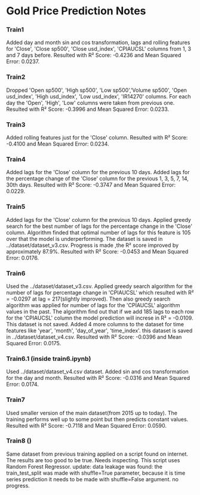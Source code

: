 # Gold Price Prediction Notes

### Train1 
Added day and month sin and cos transformation, lags and rolling features for 'Close', 'Close sp500', 'Close usd_index', 'CPIAUCSL' columns from 1, 3 and 7 days before.
Resulted with R² Score: -0.4236 and Mean Squared Error: 0.0237.


### Train2
Dropped 'Open sp500', 'High sp500', 'Low sp500','Volume sp500', 'Open usd_index', 'High usd_index', 'Low usd_index', 'IR14270' columns. For each day the 'Open', 'High', 'Low' columns were taken from previous one.
Resulted with R² Score: -0.3996 and Mean Squared Error: 0.0233.


### Train3
Added rolling features just for the 'Close' column.
Resulted with R² Score: -0.4100 and Mean Squared Error: 0.0234.


### Train4 
Added lags for the 'Close' column for the previous 10 days. Added lags for the percentage change of the 'Close' column for the previous 1, 3, 5, 7, 14, 30th days. 
Resulted with R² Score: -0.3747 and Mean Squared Error: 0.0229.


### Train5 
Added lags for the 'Close' column for the previous 10 days. Applied greedy search for the best number of lags for the percentage change in the 'Close' column. Algorithm finded that optimal number of lags for this feature is 105 over that the model is underperforming. The dataset is saved in ../dataset/dataset_v3.csv. Progress is made ,the R² score improved by approximately 87.9%.
Resulted with R² Score: -0.0453 and Mean Squared Error: 0.0176.


### Train6 
Used the ../dataset/dataset_v3.csv. Applied greedy search algorithm for the number of lags for percentage change in 'CPIAUCSL' which resulted with R² = -0.0297 at lag = 217(slightly improved). Then also greedy search algorithm was applied for number of lags for the 'CPIAUCSL' algorithm values in the past. The algorithm find out that if we add 185 lags to each row for the 'CPIAUCSL' column the model prediction will increse in R² = -0.0109. This dataset is not saved. Added 4 more columns to the dataset for time features like 'year', 'month', 'day_of_year', 'time_index'. this dataset is saved in ../dataset/dataset_v4.csv. 
Resulted with R² Score: -0.0396 and Mean Squared Error: 0.0175.


### Train6.1 (inside train6.ipynb)
Used ../dataset/dataset_v4.csv dataset. Added sin and cos transformation for the day and month. 
Resulted with R² Score: -0.0316 and Mean Squared Error: 0.0174. 


### Train7
Used smaller version of the main dataset(from 2015 up to today). The training performs well up to some point but then predicts constant values. 
Resulted with R² Score: -0.7118 and Mean Squared Error: 0.0590.


### Train8 ()
Same dataset from previous training applied on a script found on internet. The results are too good to be true. Needs inspecting. This script uses Random Forest Regressor. 
update: data leakage was found: the train_test_split was made with shuffle=True parameter, because it is time series prediction it needs to be made with shuffle=False argument. 
no progress.
